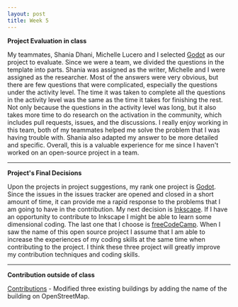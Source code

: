 ```yaml
---
layout: post
title: Week 5
---
```


**Project Evaluation in class**

   My teammates, Shania Dhani, Michelle Lucero and I selected [Godot](https://github.com/godotengine/godot) as our project to evaluate. Since we were a team, we divided the questions in the template into parts. Shania was assigned as the writer, Michelle and I were assigned as the researcher. Most of the answers were very obvious, but there are few questions that were complicated, especially the questions under the activity level. The time it was taken to complete all the questions in the activity level was the same as the time it takes for finishing the rest. Not only because the questions in the activity level was long, but it also takes more time to do research on the activation in the community, which includes pull requests, issues, and the discussions. I really enjoy working in this team, both of my teammates helped me solve the problem that I was having trouble with. Shania also adapted my answer to be more detailed and specific. Overall, this is a valuable experience for me since I haven't worked on an open-source project in a team.

---

**Project's Final Decisions**

   Upon the projects in project suggestions, my rank one project is [Godot](https://github.com/godotengine/godot). Since the issues in the issues tracker are opened and closed in a short amount of time, it can provide me a rapid response to the problems that I am going to have in the contribution. My next decision is [Inkscape](https://gitlab.com/inkscape/inkscape). If I have an opportunity to contribute to Inkscape I might be able to learn some dimensional coding. The last one that I choose is [freeCodeCamp](https://github.com/freeCodeCamp/freeCodeCamp). When I saw the name of this open source project I assume that I am able to increase the experiences of my coding skills at the same time when contributing to the project. I think these three project will greatly improve my contribution techniques and coding skills.


----

**Contribution outside of class**

   [Contributions](https://hunter-college-ossd-spr-2020.github.io/chislee0708-weekly/contributions/) - Modified three existing buildings by adding the name of the building on OpenStreetMap.
